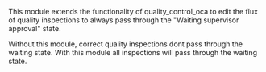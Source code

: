 This module extends the functionality of quality_control_oca to edit the flux of quality inspections to always pass through the "Waiting supervisor approval" state.

Without this module, correct quality inspections dont pass through the waiting state. With this module all inspections will pass through the waiting state.

